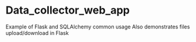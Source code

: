 # Data_collector_web_app
Example of Flask and SQLAlchemy common usage
Also demonstrates files upload/download in Flask
